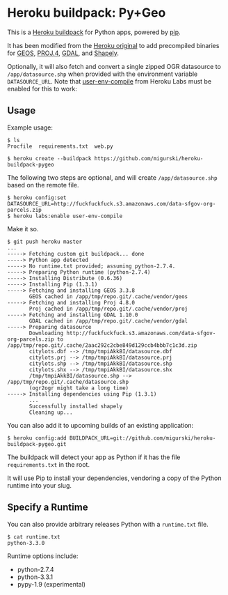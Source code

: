 Heroku buildpack: Py+Geo
========================

This is a [Heroku buildpack](http://devcenter.heroku.com/articles/buildpacks) for Python apps, powered by [pip](http://www.pip-installer.org/).

It has been modified from the [Heroku original](https://github.com/heroku/heroku-buildpack-python) to add precompiled binaries for [GEOS](http://trac.osgeo.org/geos/), [PROJ.4](http://trac.osgeo.org/proj/), [GDAL](http://trac.osgeo.org/gdal/), and [Shapely](http://toblerity.org/shapely/).

Optionally, it will also fetch and convert a single zipped OGR datasource to `/app/datasource.shp` when provided with the environment variable `DATASOURCE_URL`.
Note that [user-env-compile](https://devcenter.heroku.com/articles/labs-user-env-compile) from Heroku Labs must be enabled for this to work:

Usage
-----

Example usage:

    $ ls
    Procfile  requirements.txt  web.py

    $ heroku create --buildpack https://github.com/migurski/heroku-buildpack-pygeo
    
The following two steps are optional, and will create `/app/datasource.shp` based on the remote file.

    $ heroku config:set DATASOURCE_URL=http://fuckfuckfuck.s3.amazonaws.com/data-sfgov-org-parcels.zip
    $ heroku labs:enable user-env-compile

Make it so.

    $ git push heroku master
    ...
    -----> Fetching custom git buildpack... done
    -----> Python app detected
    -----> No runtime.txt provided; assuming python-2.7.4.
    -----> Preparing Python runtime (python-2.7.4)
    -----> Installing Distribute (0.6.36)
    -----> Installing Pip (1.3.1)
    -----> Fetching and installing GEOS 3.3.8
           GEOS cached in /app/tmp/repo.git/.cache/vendor/geos
    -----> Fetching and installing Proj 4.8.0
           Proj cached in /app/tmp/repo.git/.cache/vendor/proj
    -----> Fetching and installing GDAL 1.10.0
           GDAL cached in /app/tmp/repo.git/.cache/vendor/gdal
    -----> Preparing datasource
           Downloading http://fuckfuckfuck.s3.amazonaws.com/data-sfgov-org-parcels.zip to /app/tmp/repo.git/.cache/2aac292c2cbe849d129ccb4bbb7c1c3d.zip
           citylots.dbf --> /tmp/tmpiAkkBI/datasource.dbf
           citylots.prj --> /tmp/tmpiAkkBI/datasource.prj
           citylots.shp --> /tmp/tmpiAkkBI/datasource.shp
           citylots.shx --> /tmp/tmpiAkkBI/datasource.shx
           /tmp/tmpiAkkBI/datasource.shp --> /app/tmp/repo.git/.cache/datasource.shp
           (ogr2ogr might take a long time)
    -----> Installing dependencies using Pip (1.3.1)
           ...
           Successfully installed shapely
           Cleaning up...

You can also add it to upcoming builds of an existing application:

    $ heroku config:add BUILDPACK_URL=git://github.com/migurski/heroku-buildpack-pygeo.git

The buildpack will detect your app as Python if it has the file `requirements.txt` in the root. 

It will use Pip to install your dependencies, vendoring a copy of the Python runtime into your slug. 

Specify a Runtime
-----------------

You can also provide arbitrary releases Python with a `runtime.txt` file.

    $ cat runtime.txt
    python-3.3.0
    
Runtime options include:

- python-2.7.4
- python-3.3.1
- pypy-1.9 (experimental)
